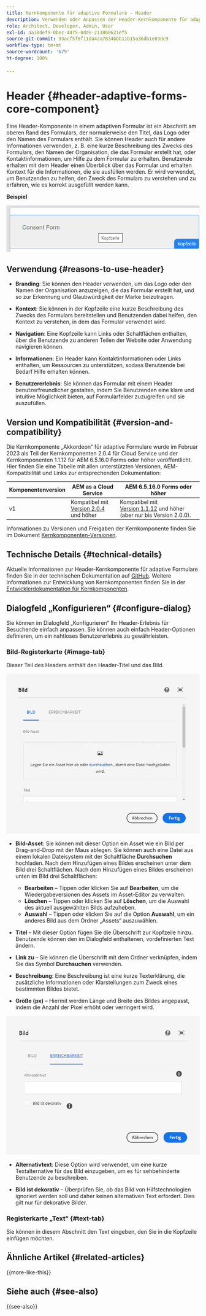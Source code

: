 ```yaml
---
title: Kernkomponente für adaptive Formulare – Header
description: Verwenden oder Anpassen der Header-Kernkomponente für adaptive Formulare.
role: Architect, Developer, Admin, User
exl-id: aa18def9-0bec-4475-8dde-213860621ef5
source-git-commit: 93acf5f6f11da42a7834bbb11b15a36db1e03dc9
workflow-type: tm+mt
source-wordcount: '679'
ht-degree: 100%

---
```


# Header {#header-adaptive-forms-core-component}

Eine Header-Komponente in einem adaptiven Formular ist ein Abschnitt am oberen Rand des Formulars, der normalerweise den Titel, das Logo oder den Namen des Formulars enthält. Sie können Header auch für andere Informationen verwenden, z. B. eine kurze Beschreibung des Zwecks des Formulars, den Namen der Organisation, die das Formular erstellt hat, oder Kontaktinformationen, um Hilfe zu dem Formular zu erhalten. Benutzende erhalten mit dem Header einen Überblick über das Formular und erhalten Kontext für die Informationen, die sie ausfüllen werden. Er wird verwendet, um Benutzenden zu helfen, den Zweck des Formulars zu verstehen und zu erfahren, wie es korrekt ausgefüllt werden kann.

**Beispiel**

![](/help/adaptive-forms/assets/header.png)

## Verwendung {#reasons-to-use-header}

- **Branding**: Sie können den Header verwenden, um das Logo oder den Namen der Organisation anzuzeigen, die das Formular erstellt hat, und so zur Erkennung und Glaubwürdigkeit der Marke beizutragen.

- **Kontext**: Sie können in der Kopfzeile eine kurze Beschreibung des Zwecks des Formulars bereitstellen und Benutzenden dabei helfen, den Kontext zu verstehen, in dem das Formular verwendet wird.

- **Navigation**: Eine Kopfzeile kann Links oder Schaltflächen enthalten, über die Benutzende zu anderen Teilen der Website oder Anwendung navigieren können.

- **Informationen**: Ein Header kann Kontaktinformationen oder Links enthalten, um Ressourcen zu unterstützen, sodass Benutzende bei Bedarf Hilfe erhalten können.

- **Benutzererlebnis**: Sie können das Formular mit einem Header benutzerfreundlicher gestalten, indem Sie Benutzenden eine klare und intuitive Möglichkeit bieten, auf Formularfelder zuzugreifen und sie auszufüllen.

## Version und Kompatibilität {#version-and-compatibility}

Die Kernkomponente „Akkordeon“ für adaptive Formulare wurde im Februar 2023 als Teil der Kernkomponenten 2.0.4 für Cloud Service und der Kernkomponenten 1.1.12 für AEM 6.5.16.0 Forms oder höher veröffentlicht. Hier finden Sie eine Tabelle mit allen unterstützten Versionen, AEM-Kompatibilität und Links zur entsprechenden Dokumentation:

| Komponentenversion | AEM as a Cloud Service | AEM 6.5.16.0 Forms oder höher |
|---|---|---|
| v1 | Kompatibel mit<br>[Version 2.0.4](/help/adaptive-forms/version.md) und höher | Kompatibel mit<br>[Version 1.1.12](/help/adaptive-forms/version.md) und höher (aber nur bis Version 2.0.0). |

Informationen zu Versionen und Freigaben der Kernkomponente finden Sie im Dokument [Kernkomponenten-Versionen](/help/adaptive-forms/version.md).


<!-- ## Sample Component Output {#sample-component-output}

To experience the Accordion Component as well as see examples of its configuration options as well as HTML and JSON output, visit the [Component Library](https://adobe.com/go/aem_cmp_library_accordion). -->


## Technische Details {#technical-details}

Aktuelle Informationen zur Header-Kernkomponente für adaptive Formulare finden Sie in der technischen Dokumentation auf [GitHub](https://github.com/adobe/aem-core-forms-components/tree/master/ui.af.apps/src/main/content/jcr_root/apps/core/fd/components/form/pageheader/v1/pageheader). Weitere Informationen zur Entwicklung von Kernkomponenten finden Sie in der [Entwicklerdokumentation für Kernkomponenten](/help/developing/overview.md).

## Dialogfeld „Konfigurieren“ {#configure-dialog}

Sie können im Dialogfeld „Konfigurieren“ Ihr Header-Erlebnis für Besuchende einfach anpassen. Sie können auch einfach Header-Optionen definieren, um ein nahtloses Benutzererlebnis zu gewährleisten.

### Bild-Registerkarte {#image-tab}

Dieser Teil des Headers enthält den Header-Titel und das Bild.

![Bild-Registerkarte](/help/adaptive-forms/assets/header_image.png)

- **Bild-Asset**: Sie können mit dieser Option ein Asset wie ein Bild per Drag-and-Drop mit der Maus ablegen. Sie können auch eine Datei aus einem lokalen Dateisystem mit der Schaltfläche **Durchsuchen** hochladen. Nach dem Hinzufügen eines Bildes erscheinen unter dem Bild drei Schaltflächen. Nach dem Hinzufügen eines Bildes erscheinen unten im Bild drei Schaltflächen:
   - **Bearbeiten** – Tippen oder klicken Sie auf **Bearbeiten**, um die Wiedergabeversionen des Assets im Asset-Editor zu verwalten.
   - **Löschen** – Tippen oder klicken Sie auf **Löschen**, um die Auswahl des aktuell ausgewählten Bilds aufzuheben.
   - **Auswahl** – Tippen oder klicken Sie auf die Option **Auswahl**, um ein anderes Bild aus dem Ordner „Assets“ auszuwählen.

- **Titel** – Mit dieser Option fügen Sie die Überschrift zur Kopfzeile hinzu. Benutzende können den im Dialogfeld enthaltenen, vordefinierten Text ändern.
- **Link zu** – Sie können die Überschrift mit dem Ordner verknüpfen, indem Sie das Symbol **Durchsuchen** verwenden.
- **Beschreibung**: Eine Beschreibung ist eine kurze Texterklärung, die zusätzliche Informationen oder Klarstellungen zum Zweck eines bestimmten Bildes bietet.
- **Größe (px)** – Hiermit werden Länge und Breite des Bildes angepasst, indem die Anzahl der Pixel erhöht oder verringert wird.

![Registerkarte „Barrierefreiheit“](/help/adaptive-forms/assets/header_accessibility.png)

- **Alternativtext**: Diese Option wird verwendet, um eine kurze Textalternative für das Bild einzugeben, um es für sehbehinderte Benutzende zu beschreiben.

- **Bild ist dekorativ** – Überprüfen Sie, ob das Bild von Hilfstechnologien ignoriert werden soll und daher keinen alternativen Text erfordert. Dies gilt nur für dekorative Bilder.

### Registerkarte „Text“ {#text-tab}

Sie können in diesem Abschnitt den Text eingeben, den Sie in die Kopfzeile einfügen möchten.

<!--

## Related article {#related-article}

* [Create a standalone Adaptive Form](https://experienceleague.adobe.com/docs/experience-manager-cloud-service/content/forms/adaptive-forms-authoring/authoring-adaptive-forms-core-components/create-an-adaptive-form-on-forms-cs/creating-adaptive-form-core-components.html)

-->

## Ähnliche Artikel {#related-articles}

{{more-like-this}}

## Siehe auch {#see-also}

{{see-also}}
